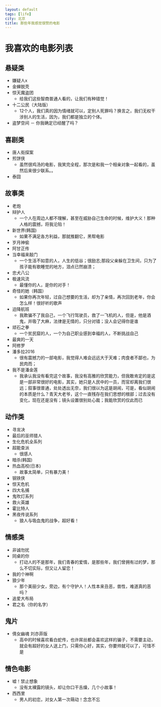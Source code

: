 ```yaml
---
layout: default
tags: [life]
city: 北京
title: 那些年我感觉很赞的电影
---
```



我喜欢的电影列表
==============


悬疑类
----------
+ 嫌疑人x
+ 金蝉脱壳
+ 惊天魔盗团
   - 给我们这些智商普通人看的，让我们有种错觉！
+ 十二公民（大陆版）
   - 12个人，我们真的因为情绪就可以，定别人死罪吗？换言之，我们无权干涉别人的生活，因为，我们都是独立的个体。
+ 盗梦空间
   － 你我确定已经醒了吗？




 喜剧类
----------
+ 唐人街探案
+ 煎饼侠
   - 虽然很鸡汤的电影，我笑完全程，那次是和我一个相亲对象一起看的，虽然后来很少联系。。
+ 泰囧


故事类
----------
+ 老炮
+ 辩护人
    - 一个人在周边人都不理解，甚至在威胁自己生命的时候，维护大义！那种人格的震撼，将我沦陷！
+ 新世界(韩国)
   - 如果不满足各方利益，那就推翻它，黑帮电影
+ 岁月神偷
+ 阿甘正传
+ 当幸福来敲门
   - 一个生活不如意的人，人生的低谷；很励志;那段父亲躲在卫生间，只为了孩子能有歌睡觉的地方，泪点已然崩溃；
+ 忠犬八公
+ 极速风流
  - 最懂你的人，是你的对手！
+ 奇怪的她（韩国）
   - 如果你再次年轻，过自己想要的生活，却为了亲情，再次回到老年，你会怎么样！很好听的歌声
+ 迫降航班
   - 我欺骗不了我自己，一个飞行驾驶员，救了一飞机的人，但是，他是酒鬼，并吸了大麻，法律是无情的，只分对错；没人会记得你是谁
+ 顽石之拳 
    - 一个贫民窟的人，一个为自己职业感到幸福的人，不断挑战自己
+ 最爽的一天
+ 阿修罗
+ 潘多拉2016
    - 很有震撼力的一部电影，我觉得人难会远远大于天难；肉食者不鄙也，为民肉而；
+ 我不是潘金莲
    - 我承认我没有看完这个故事，我没有高雅的欣赏能力，但我敢肯定的是这是一部非常很好的电影，其实，她只是人民中的一员，而官却离我们很远；叙事很普通，处处透出无奈，我们很以为这是胡闹，可是，看似胡闹的本质是什么？青天大老爷，这个一直残存在我们思想的根部；过去没有变化，现在还是没有；镜头设置很别处心裁；我能欣赏的仅此而已

动作类
----------
+ 寻龙决
+ 最后的巫师猎人
+ 生化危机全系列
+ 超能查派
   - 很感人
+ 暗杀(韩国)
+ 热血高校(日本)
   - 故事太简单，只有暴力美！
+ 钢铁侠
+ 惊天危机
+ 四大名捕
+ 鬼吹灯系列
+ 救火英雄
+ 霍比特人
+ 黑夜传说系列
   - 狼人与吸血鬼的战争，超好看！



情感类
-------
+ 非诚勿扰
+ 同桌的你
    - 打动人的不是那年，我们青春的爱情，是那些年，我们曾拥有过的梦，那么不切实际，但又让人留恋！
+ 我的个神啊
+ 狼少年
   - 那个美丽少女，旁边，有个守护人！人性本来丑恶，兽性，难道真的恶吗？
+ 追爱大布局  
+ 君之名（你的名字）    



鬼片
-------
+ 倩女幽魂 刘亦菲版
    - 高中的时候喜欢看白蛇传，也许屌丝都会喜欢这样的骗子，不需要主动，就会有超好的女人送上门，只需你心好，其实，你要帅就可以了，可惜不是

情色电影
---------
+ 嘘！禁止想象
   - 没有太裸露的镜头，却让你口干舌燥，几个小故事！
+ 西西里
   - 男人的初恋，对女人第一次萌动！念念不忘
